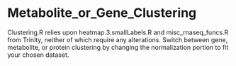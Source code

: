 # Metabolite_or_Gene_Clustering
Clustering.R relies upon heatmap.3.smallLabels.R and misc_rnaseq_funcs.R from Trinity, neither of which require any alterations.
Switch between gene, metabolite, or protein clustering by changing the normalization portion to fit your chosen dataset. 
